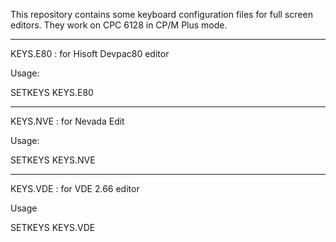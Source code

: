 This repository contains some keyboard configuration files for full screen editors. They work on CPC 6128 in CP/M Plus mode.

----------------------------------------------------------------

KEYS.E80 : for Hisoft Devpac80 editor

Usage:

SETKEYS KEYS.E80

----------------------------------------------------------------

KEYS.NVE : for Nevada Edit

Usage:

SETKEYS KEYS.NVE


----------------------------------------------------------------

KEYS.VDE : for VDE 2.66 editor

Usage

SETKEYS KEYS.VDE

